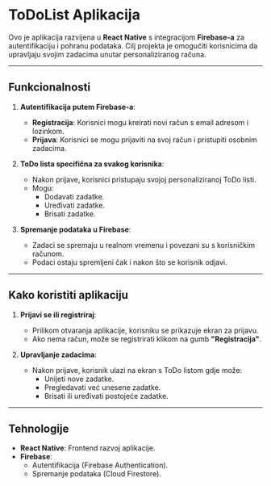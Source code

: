 # ToDoList Aplikacija

Ovo je aplikacija razvijena u **React Native** s integracijom **Firebase-a** za autentifikaciju i pohranu podataka. Cilj projekta je omogućiti korisnicima da upravljaju svojim zadacima unutar personaliziranog računa.

---

## **Funkcionalnosti**
1. **Autentifikacija putem Firebase-a**:
   - **Registracija**: Korisnici mogu kreirati novi račun s email adresom i lozinkom.
   - **Prijava**: Korisnici se mogu prijaviti na svoj račun i pristupiti osobnim zadacima.

2. **ToDo lista specifična za svakog korisnika**:
   - Nakon prijave, korisnici pristupaju svojoj personaliziranoj ToDo listi.
   - Mogu:
     - Dodavati zadatke.
     - Uređivati zadatke.
     - Brisati zadatke.

3. **Spremanje podataka u Firebase**:
   - Zadaci se spremaju u realnom vremenu i povezani su s korisničkim računom.
   - Podaci ostaju spremljeni čak i nakon što se korisnik odjavi.

---

## **Kako koristiti aplikaciju**
1. **Prijavi se ili registriraj**:
   - Prilikom otvaranja aplikacije, korisniku se prikazuje ekran za prijavu.
   - Ako nema račun, može se registrirati klikom na gumb **"Registracija"**.

2. **Upravljanje zadacima**:
   - Nakon prijave, korisnik ulazi na ekran s ToDo listom gdje može:
     - Unijeti nove zadatke.
     - Pregledavati već unesene zadatke.
     - Brisati ili uređivati postojeće zadatke.

---

## **Tehnologije**
- **React Native**: Frontend razvoj aplikacije.
- **Firebase**:
  - Autentifikacija (Firebase Authentication).
  - Spremanje podataka (Cloud Firestore).
